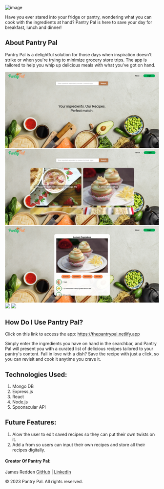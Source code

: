 ![image](https://i.imgur.com/pjfPXUn.png)

Have you ever stared into your fridge or pantry, wondering what you can cook with the ingredients at hand? Pantry Pal is here to save your day for breakfast, lunch and dinner!

## About Pantry Pal
Pantry Pal is a delightful solution for those days when inspiration doesn't strike or when you're trying to minimize grocery store trips. The app is tailored to help you whip up delicious meals with what you've got on hand.

<img src="./client/src/assets/Search.png">
<img src="./client/src/assets/SearchResult.png">
<img src="./client/src/assets/RecipeInfo.png">
<img src="./client/src/assets/SavedRecipe.png">
<img src="./client/src/assets/SavedViewRecipe.png">

## How Do I Use Pantry Pal? 
Click on this link to access the app: https://thepantrypal.netlify.app

Simply enter the ingredients you have on hand in the searchbar, and Pantry Pal will present you with a curated list of delicious recipes tailored to your pantry's content.
Fall in love with a dish? Save the recipe with just a click, so you can revisit and cook it anytime you crave it.



## Technologies Used:
    
1. Mongo DB 
2. Express.js
3. React 
4. Node.js 
5. Spoonacular API


## Future Features: 

1. Alow the user to edit saved recipes so they can put their own twists on it.
2. Add a from so users can input their own recipes and store all their recipes digitally. 




#### Creator Of Pantry Pal:
James Redden [GitHub](https://github.com/jaredden1) | [LinkedIn](https://www.linkedin.com/in/jamesredden1/)

© 2023 Pantry Pal. All rights reserved.